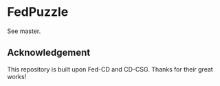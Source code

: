 # FedPuzzle
See master.
## Acknowledgement
This repository is built upon Fed-CD and CD-CSG. Thanks for their great works!
